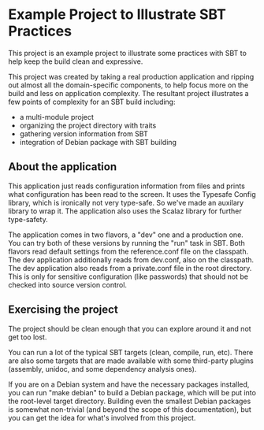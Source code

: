 Example Project to Illustrate SBT Practices
===========================================

This project is an example project to illustrate some practices with SBT to
help keep the build clean and expressive.

This project was created by taking a real production application and ripping
out almost all the domain-specific components, to help focus more on the build
and less on application complexity.  The resultant project illustrates a few
points of complexity for an SBT build including:

* a multi-module project
* organizing the project directory with traits
* gathering version information from SBT
* integration of Debian package with SBT building


About the application
---------------------

This application just reads configuration information from files and prints
what configuration has been read to the screen.  It uses the Typesafe Config
library, which is ironically not very type-safe.  So we've made an auxilary
library to wrap it.  The application also uses the Scalaz library for further
type-safety.

The application comes in two flavors, a "dev" one and a production one.  You
can try both of these versions by running the "run" task in SBT.  Both flavors
read default settings from the reference.conf file on the classpath.  The dev
application additionally reads from dev.conf, also on the classpath.  The dev
application also reads from a private.conf file in the root directory.  This is
only for sensitive configuration (like passwords) that should not be checked
into source version control.


Exercising the project
----------------------

The project should be clean enough that you can explore around it and not get
too lost.

You can run a lot of the typical SBT targets (clean, compile, run, etc).  There
are also some targets that are made available with some third-party plugins
(assembly, unidoc, and some dependency analysis ones).

If you are on a Debian system and have the necessary packages installed, you
can run "make debian" to build a Debian package, which will be put into the
root-level target directory.  Building even the smallest Debian packages is
somewhat non-trivial (and beyond the scope of this documentation), but you can
get the idea for what's involved from this project.
